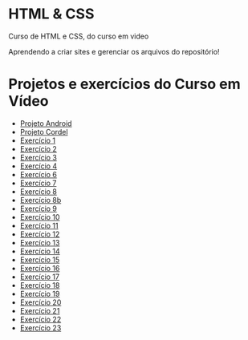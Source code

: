 # HTML & CSS
 Curso de HTML e CSS, do curso em video

Aprendendo a criar sites e gerenciar os arquivos do repositório!

# Projetos e exercícios do Curso em Vídeo
<ul>
    <li><a href="https://denilsonpereira.github.io/projeto-android/">Projeto Android</a>
    <li><a href="https://denilsonpereira.github.io/projeto-cordel/">Projeto Cordel</a><br>
    <li><a href="https://denilsonpereira.github.io/html-css/exercicios/ex001/index.html" target="_blank"> Exercício 1</a> 
    <li><a href="https://denilsonpereira.github.io/html-css/exercicios/ex002/index.html" target="_blank"> Exercício 2</a> 
    <li><a href="https://denilsonpereira.github.io/html-css/exercicios/ex003/index.html" target="_blank"> Exercício 3</a> 
    <li><a href="https://denilsonpereira.github.io/html-css/exercicios/ex004/index.html" target="_blank"> Exercício 4</a> 
    <li><a href="https://denilsonpereira.github.io/html-css/exercicios/ex006/index.html" target="_blank"> Exercício 6</a>
    <li><a href="https://denilsonpereira.github.io/html-css/exercicios/ex0007/index.html" target="_blank"> Exercício 7</a>
    <li><a href="https://denilsonpereira.github.io/html-css/exercicios/ex008/index.html" target="_blank"> Exercício 8</a>
    <li><a href="https://denilsonpereira.github.io/html-css/exercicios/ex008b/index.html" target="_blank"> Exercício 8b</a>
    <li><a href="https://denilsonpereira.github.io/html-css/exercicios/ex009/index.html" target="_blank"> Exercício 9</a>
    <li><a href="https://denilsonpereira.github.io/html-css/exercicios/ex0010/index.html" target="_blank"> Exercício 10</a>
    <li><a href="https://denilsonpereira.github.io/html-css/exercicios/ex0011/index.html" target="_blank"> Exercício 11</a>
    <li><a href="https://denilsonpereira.github.io/html-css/exercicios/ex0012/index.html" target="_blank"> Exercício 12</a>
    <li><a href="https://denilsonpereira.github.io/html-css/exercicios/ex0013/index.html" target="_blank"> Exercício 13</a>
    <li><a href="https://denilsonpereira.github.io/html-css/exercicios/ex0014/index.html" target="_blank"> Exercício 14</a>
    <li><a href="https://denilsonpereira.github.io/html-css/exercicios/ex0015/index.html" target="_blank"> Exercício 15</a>
    <li><a href="https://denilsonpereira.github.io/html-css/exercicios/ex0016/index.html" target="_blank"> Exercício 16</a>
    <li><a href="https://denilsonpereira.github.io/html-css/exercicios/ex0017/fontes01.html" target="_blank"> Exercício 17</a>
    <li><a href="https://denilsonpereira.github.io/html-css/exercicios/ex0018/fonte01.html" target="_blank"> Exercício 18</a>
    <li><a href="https://denilsonpereira.github.io/html-css/exercicios/ex0019/seletor01.html" target="_blank"> Exercício 19</a>
    <li><a href="https://denilsonpereira.github.io/html-css/exercicios/ex0020/links.html" target="_blank"> Exercício 20</a>
    <li><a href="https://denilsonpereira.github.io/html-css/exercicios/ex0021/caixa01.html" target="_blank"> Exercício 21</a>
    <li><a href="https://denilsonpereira.github.io/html-css/exercicios/ex0022/fundo001.html" target="_blank"> Exercício 22</a>
    <li><a href="https://denilsonpereira.github.io/html-css/exercicios/ex0023/tabela002.html" target="_blank"> Exercício 23</a>
